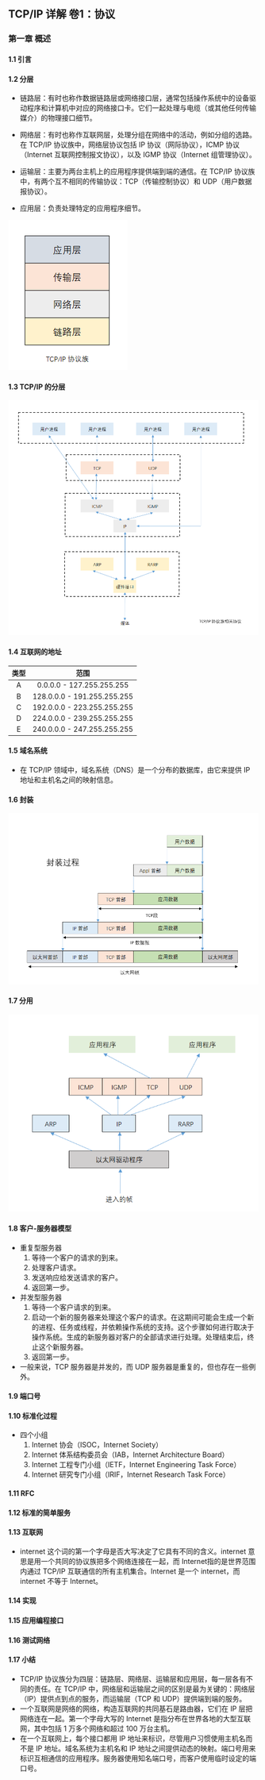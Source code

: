 ## TCP/IP 详解 卷1：协议

### 第一章 概述

#### 1.1 引言

#### 1.2 分层

- 链路层：有时也称作数据链路层或网络接口层，通常包括操作系统中的设备驱动程序和计算机中对应的网络接口卡。它们一起处理与电缆（或其他任何传输媒介）的物理接口细节。

- 网络层：有时也称作互联网层，处理分组在网络中的活动，例如分组的选路。在 TCP/IP 协议族中，网络层协议包括 IP 协议（网际协议），ICMP 协议（Internet 互联网控制报文协议），以及 IGMP 协议（Internet 组管理协议）。

- 运输层：主要为两台主机上的应用程序提供端到端的通信。在 TCP/IP 协议族中，有两个互不相同的传输协议：TCP（传输控制协议）和 UDP（用户数据报协议）。

- 应用层：负责处理特定的应用程序细节。

![1568811662084](TCP-IP协议.assets/1568811662084.png)

#### 1.3 TCP/IP 的分层

![1568812723861](TCP-IP协议.assets/1568812723861.png)

#### 1.4 互联网的地址

| 类型 |            范围             |
| :--: | :-------------------------: |
|  A   |  0.0.0.0 - 127.255.255.255  |
|  B   | 128.0.0.0 - 191.255.255.255 |
|  C   | 192.0.0.0 - 223.255.255.255 |
|  D   | 224.0.0.0 - 239.255.255.255 |
|  E   | 240.0.0.0 - 247.255.255.255 |

#### 1.5 域名系统

- 在 TCP/IP 领域中，域名系统（DNS）是一个分布的数据库，由它来提供 IP 地址和主机名之间的映射信息。

#### 1.6 封装

![1568813856208](TCP-IP协议.assets/1568813856208.png)

#### 1.7 分用

![1568814714608](TCP-IP协议.assets/1568814714608.png)

#### 1.8 客户-服务器模型

- 重复型服务器
  1. 等待一个客户的请求的到来。
  2. 处理客户请求。
  3. 发送响应给发送请求的客户。
  4. 返回第一步。
- 并发型服务器
  1. 等待一个客户请求的到来。
  2. 启动一个新的服务器来处理这个客户的请求。在这期间可能会生成一个新的进程、任务或线程，并依赖操作系统的支持。这个步骤如何进行取决于操作系统。生成的新服务器对客户的全部请求进行处理。处理结束后，终止这个新服务器。
  3. 返回第一步。
- 一般来说，TCP 服务器是并发的，而 UDP 服务器是重复的，但也存在一些例外。

#### 1.9 端口号

#### 1.10 标准化过程

- 四个小组
  1. Internet 协会（ISOC，Internet Society）
  2. Internet 体系结构委员会（IAB，Internet Architecture Board）
  3. Internet 工程专门小组（IETF，Internet Engineering Task Force）
  4. Internet 研究专门小组（IRIF，Internet Research Task Force）

#### 1.11 RFC

#### 1.12 标准的简单服务

#### 1.13 互联网

- internet 这个词的第一个字母是否大写决定了它具有不同的含义。internet 意思是用一个共同的协议族把多个网络连接在一起，而 Internet指的是世界范围内通过 TCP/IP 互联通信的所有主机集合。Internet 是一个 internet，而 internet 不等于 Internet。

#### 1.14 实现

#### 1.15 应用编程接口

#### 1.16 测试网络

#### 1.17 小结

- TCP/IP 协议族分为四层：链路层、网络层、运输层和应用层，每一层各有不同的责任。在 TCP/IP 中，网络层和运输层之间的区别是最为关键的：网络层（IP）提供点到点的服务，而运输层（TCP 和 UDP）提供端到端的服务。
- 一个互联网是网络的网络，构造互联网的共同基石是路由器，它们在 IP 层把网络连在一起。第一个字母大写的 Internet 是指分布在世界各地的大型互联网，其中包括 1 万多个网络和超过 100 万台主机。
- 在一个互联网上，每个接口都用 IP 地址来标识，尽管用户习惯使用主机名而不是 IP 地址。域名系统为主机名和 IP 地址之间提供动态的映射。端口号用来标识互相通信的应用程序。服务器使用知名端口号，而客户使用临时设定的端口号。